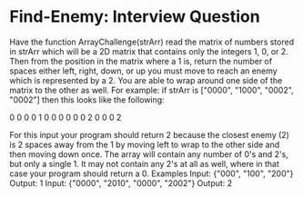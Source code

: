 # Find-Enemy: Interview Question
Have the function ArrayChallenge(strArr) read the matrix of numbers stored in strArr which will be a 2D matrix that contains only the integers 1, 0, or 2. Then from the position in the matrix where a 1 is, return the number of spaces either left, right, down, or up you must move to reach an enemy which is represented by a 2. You are able to wrap around one side of the matrix to the other as well. For example: if strArr is ["0000", "1000", "0002", "0002"] then this looks like the following:

0 0 0 0
1 0 0 0
0 0 0 2
0 0 0 2

For this input your program should return 2 because the closest enemy (2) is 2 spaces away from the 1 by moving left to wrap to the other side and then moving down once. The array will contain any number of 0's and 2's, but only a single 1. It may not contain any 2's at all as well, where in that case your program should return a 0.
Examples
Input: {"000", "100", "200"}
Output: 1
Input: {"0000", "2010", "0000", "2002"}
Output: 2
